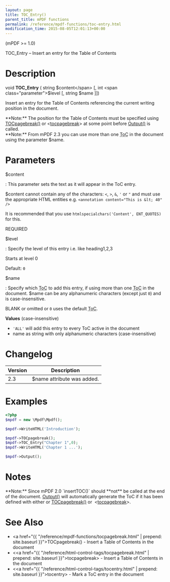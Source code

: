 ```yaml
---
layout: page
title: TOC_Entry()
parent_title: mPDF functions
permalink: /reference/mpdf-functions/toc-entry.html
modification_time: 2015-08-05T12:01:13+00:00
---
```


(mPDF >= 1.0)

TOC_Entry – Insert an entry for the Table of Contents

# Description

void **TOC_Entry** ( string <span class="parameter">$content</span>
[, int <span class="parameter">$level</span>
[, string <span class="parameter">$name</span>
]])

Insert an entry for the Table of Contents referencing the current writing position in the document.

<div class="alert alert-info" role="alert" markdown="1">
  **Note:** The position for the Table of Contents must be specified using
  <a href="{{ "/reference/mpdf-functions/tocpagebreak.html" | prepend: site.baseurl }}">TOCpagebreak()</a>
  or &lt;<a href="{{ "/reference/html-control-tags/tocpagebreak.html" | prepend: site.baseurl }}">tocpagebreak</a>&gt;
  at some point before <a href="{{ "/reference/mpdf-functions/output.html" | prepend: site.baseurl }}">Output()</a> is called.
</div>

<div class="alert alert-info" role="alert" markdown="1">
  **Note:** From mPDF 2.3 you can use more than one <acronym title="Table of Contents">ToC</acronym> in
  the document using the parameter <span class="parameter">$name</span>.
</div>

# Parameters

<span class="parameter">$content</span>

: This parameter sets the text as it will appear in the ToC entry.

  <span class="parameter">$content</span> cannot contain any of the characters: `<`, `>`, `&`, `'` or `"` and must use the
  appropriate HTML entities e.g. `<annotation content="This is &lt; 40" />`
  
  It is recommended that you use `htmlspecialchars('Content', ENT_QUOTES)` for this.
  
  <span class="smallblock">REQUIRED</span>

<span class="parameter">$level</span>

: Specify the level of this entry i.e. like heading1,2,3

  Starts at level 0
  
  Default: `0`


<span class="parameter">$name</span>

: Specify which <acronym title="Table of Contents">ToC</acronym> to add this entry, if using more than one
  <acronym title="Table of Contents">ToC</acronym> in the document. <span class="parameter">$name</span> can be any
  alphanumeric characters (except just `0`) and is case-insensitive.
  
  <span class="smallblock">BLANK</span> or omitted or `0` uses the default <acronym title="Table of Contents">ToC</acronym>.
  
  **Values** (case-insensitive)
  
  * `'ALL'` will add this entry to every ToC active in the document
  * name as string with only alphanumeric characters (case-insensitive)

# Changelog

<table class="table">
<thead>
<tr>
  <th>Version</th>
  <th>Description</th>
</tr>
</thead>
<tbody>
<tr>
  <td>2.3</td>
  <td><span class="parameter">$name</span> attribute was added.</td>
</tr>
</tbody>
</table>

# Examples

```php
<?php
$mpdf = new \Mpdf\Mpdf();

$mpdf->WriteHTML('Introduction');

$mpdf->TOCpagebreak();
$mpdf->TOC_Entry("Chapter 1",0);
$mpdf->WriteHTML('Chapter 1 ...');

$mpdf->Output();

```

# Notes

<div class="alert alert-info" role="alert" markdown="1">
  **Note:** Since mPDF 2.0 `insertTOC()` should **not** be called at the end of the document.
  <a href="{{ "/reference/codepages-glyphs/iso-8859-win-comparison-chart.html" | prepend: site.baseurl }}">Output()</a>
  will automatically generate the ToC if it has been defined with either or
  <a href="{{ "/reference/mpdf-functions/tocpagebreak.html" | prepend: site.baseurl }}">TOCpagebreak()</a> or 
  &lt;<a href="{{ "/reference/html-control-tags/tocpagebreak.html" | prepend: site.baseurl }}">tocpagebreak</a>&gt;.
</div>

# See Also

- <a href="{{ "/reference/mpdf-functions/tocpagebreak.html" | prepend: site.baseurl }}">TOCpagebreak()</a> - Insert a Table of Contents in the document
- &lt;<a href="{{ "/reference/html-control-tags/tocpagebreak.html" | prepend: site.baseurl }}">tocpagebreak</a>&gt; - Insert a Table of Contents in the document
- &lt;<a href="{{ "/reference/html-control-tags/tocentry.html" | prepend: site.baseurl }}">tocentry</a>&gt; - Mark a ToC entry in the document
